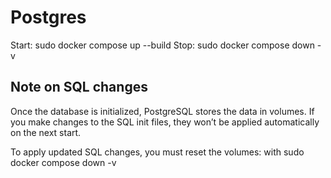 # Postgres

Start: sudo docker compose up --build
Stop:  sudo docker compose down -v

## Note on SQL changes

Once the database is initialized, PostgreSQL stores the data in volumes. If you make changes to the SQL init files, they won’t be applied automatically on the next start.

To apply updated SQL changes, you must reset the volumes:
with sudo docker compose down -v
